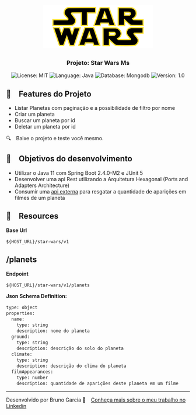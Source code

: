 <h1 align="center">
    <img alt="Star Wars Ms" src="https://github.com/brunograna/star-wars-ms/blob/master/star-wars-logo.png" width="300px" />
</h1>

<h3 align="center">
  Projeto: Star Wars Ms
</h3>

<p align="center">

  <img alt="License: MIT" src="https://img.shields.io/badge/license-MIT-%2304D361">
  <img alt="Language: Java" src="https://img.shields.io/badge/language-java-green">
  <img alt="Database: Mongodb" src="https://img.shields.io/badge/database-mongodb-green">
  <img alt="Version: 1.0" src="https://img.shields.io/badge/version-1.0-yellowgreen">
  
</p>

## :rocket: Features do Projeto

* Listar Planetas com paginação e a possibilidade de filtro por nome
* Criar um planeta
* Buscar um planeta por id
* Deletar um planeta por id
    
:mag: Baixe o projeto e teste você mesmo.

## :dart: Objetivos do desenvolvimento

- Utilizar o Java 11 com Spring Boot 2.4.0-M2 e JUnit 5
- Desenvolver uma api Rest utilizando a Arquitetura Hexagonal (Ports and Adapters Architecture)
- Consumir uma [api externa](https://swapi.dev/about) para resgatar a quantidade de aparições em filmes de um planeta

## :file_folder: Resources

**Base Url**

```
${HOST_URL}/star-wars/v1
```

## /planets

**Endpoint**

```
${HOST_URL}/star-wars/v1/planets
```

**Json Schema Definition:**

```
type: object
properties:
  name:
    type: string
    description: nome do planeta
  ground:
    type: string
    description: descrição do solo do planeta
  climate:
    type: string
    description: descrição do clima do planeta
  filmAppearances:
    type: number
    description: quantidade de aparições deste planeta em um filme
```

---

Desenvolvido por Bruno Garcia :wave: [Conheça mais sobre o meu trabalho no Linkedin](https://www.linkedin.com/in/dev-brunogarcia/)